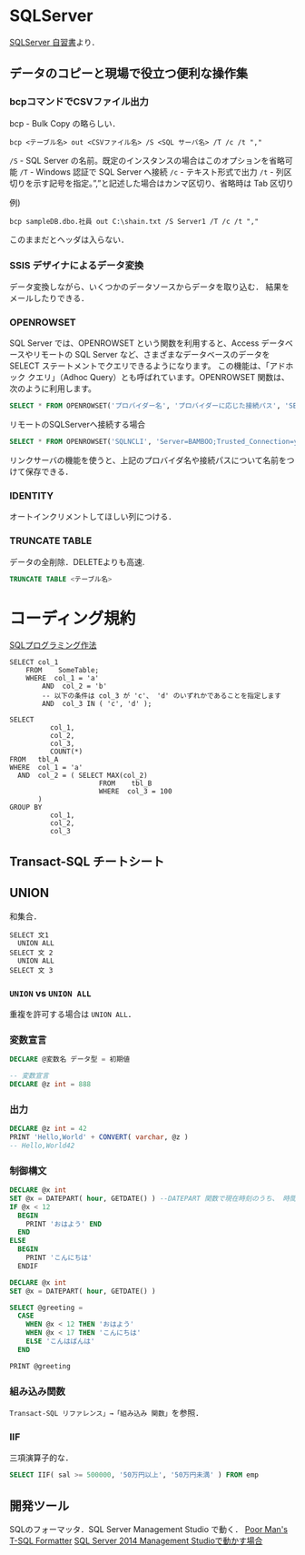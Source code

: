 # SQLServer
[SQLServer 自習書](https://www.microsoft.com/ja-jp/server-cloud/local/documents/default.aspx?pdid=SQL&svid=all_SV&dtid=all_DT)より．

## データのコピーと現場で役立つ便利な操作集

### bcpコマンドでCSVファイル出力

bcp - Bulk Copy の略らしい．

```
bcp <テーブル名> out <CSVファイル名> /S <SQL サーバ名> /T /c /t ","
```

`/S` - SQL Server の名前。既定のインスタンスの場合はこのオプションを省略可能
`/T` - Windows 認証で SQL Server へ接続
`/c` - テキスト形式で出力
`/t` - 列区切りを示す記号を指定。”,”と記述した場合はカンマ区切り、省略時は Tab 区切り

例)
```
bcp sampleDB.dbo.社員 out C:\shain.txt /S Server1 /T /c /t ","
```

このままだとヘッダは入らない．

### SSIS デザイナによるデータ変換
データ変換しながら、いくつかのデータソースからデータを取り込む．
結果をメールしたりできる．

### OPENROWSET
SQL Server では、OPENROWSET という関数を利用すると、Access データベースやリモートの SQL Server など、さまざまなデータベースのデータを SELECT ステートメントでクエリできるようになります。
この機能は、「アドホック クエリ」（Adhoc Query）とも呼ばれています。OPENROWSET 関数は、次のように利用します。

```sql
SELECT * FROM OPENROWSET('プロバイダー名', 'プロバイダーに応じた接続パス', 'SELECT ステートメント')
```


リモートのSQLServerへ接続する場合
```sql
SELECT * FROM OPENROWSET('SQLNCLI', 'Server=BAMBOO;Trusted_Connection=yes;' , 'SELECT * FROM sampleDB.dbo.社員' )
```

リンクサーバの機能を使うと、上記のプロバイダ名や接続パスについて名前をつけて保存できる．


### IDENTITY
オートインクリメントしてほしい列につける．

### TRUNCATE TABLE
データの全削除．DELETEよりも高速.

```sql
TRUNCATE TABLE <テーブル名>
```


# コーディング規約
[SQLプログラミング作法](http://www.geocities.jp/mickindex/database/db_manner.html)

```
SELECT col_1
    FROM    SomeTable;
    WHERE  col_1 = 'a'
        AND  col_2 = 'b'
        -- 以下の条件は col_3 が 'c'、 'd' のいずれかであることを指定します
        AND  col_3 IN ( 'c', 'd' );
```

```
SELECT
          col_1,
          col_2,
          col_3,
          COUNT(*)
FROM   tbl_A
WHERE  col_1 = 'a'
  AND  col_2 = ( SELECT MAX(col_2)
                      FROM    tbl_B
                      WHERE  col_3 = 100
       )
GROUP BY
          col_1,
          col_2,
          col_3
```



## Transact-SQL チートシート
## UNION
和集合．

```
SELECT 文1
  UNION ALL
SELECT 文 2
  UNION ALL
SELECT 文 3
```
### `UNION` vs `UNION ALL`
重複を許可する場合は `UNION ALL`．


### 変数宣言
```sql
DECLARE @変数名 データ型 = 初期値
```

```sql
-- 変数宣言
DECLARE @z int = 888
```

### 出力
```sql
DECLARE @z int = 42
PRINT 'Hello,World' + CONVERT( varchar, @z )
-- Hello,World42
```

### 制御構文
```sql
DECLARE @x int
SET @x = DATEPART( hour, GETDATE() ) --DATEPART 関数で現在時刻のうち、 時間(hour)のみを取得
IF @x < 12
  BEGIN
    PRINT 'おはよう' END
  END
ELSE
  BEGIN
    PRINT 'こんにちは'
  ENDIF
```

```sql
DECLARE @x int
SET @x = DATEPART( hour, GETDATE() )

SELECT @greeting =
  CASE
    WHEN @x < 12 THEN 'おはよう'
    WHEN @x < 17 THEN 'こんにちは'
    ELSE 'こんはばんは'
  END

PRINT @greeting
```

### 組み込み関数
`Transact-SQL リファレンス」→「組み込み 関数」`を参照．

### IIF
三項演算子的な．
```sql
SELECT IIF( sal >= 500000, '50万円以上', '50万円未満' ) FROM emp
```

## 開発ツール
SQLのフォーマッタ．SQL Server Management Studio で動く．
[Poor Man's T-SQL Formatter](http://architectshack.com/PoorMansTSqlFormatter.ashx)
[SQL Server 2014 Management Studioで動かす場合](http://qiita.com/lrow315/items/246ced682b467eb7e80e)
